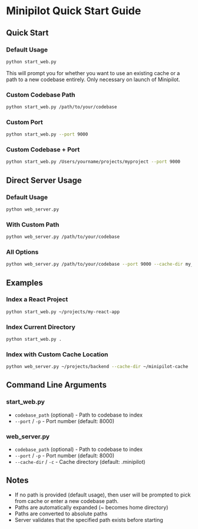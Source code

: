 # Minipilot Quick Start Guide

## Quick Start

### Default Usage

```bash
python start_web.py
```

This will prompt you for whether you want to use an existing cache or a path to a new codebase entirely. Only necessary on launch of Minipilot.

### Custom Codebase Path

```bash
python start_web.py /path/to/your/codebase
```

### Custom Port

```bash
python start_web.py --port 9000
```

### Custom Codebase + Port

```bash
python start_web.py /Users/yourname/projects/myproject --port 9000
```

## Direct Server Usage

### Default Usage

```bash
python web_server.py
```

### With Custom Path

```bash
python web_server.py /path/to/your/codebase
```

### All Options

```bash
python web_server.py /path/to/your/codebase --port 9000 --cache-dir my_cache
```

## Examples

### Index a React Project

```bash
python start_web.py ~/projects/my-react-app
```

### Index Current Directory

```bash
python start_web.py .
```

### Index with Custom Cache Location

```bash
python web_server.py ~/projects/backend --cache-dir ~/minipilot-cache
```

## Command Line Arguments

### start_web.py

- `codebase_path` (optional) - Path to codebase to index
- `--port` / `-p` - Port number (default: 8000)

### web_server.py

- `codebase_path` (optional) - Path to codebase to index
- `--port` / `-p` - Port number (default: 8000)
- `--cache-dir` / `-c` - Cache directory (default: .minipilot)

## Notes

- If no path is provided (default usage), then user will be prompted to pick from cache or enter a new codebase path.
- Paths are automatically expanded (~ becomes home directory)
- Paths are converted to absolute paths
- Server validates that the specified path exists before starting
